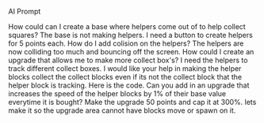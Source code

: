 AI Prompt

How could can I create a base where helpers come out of to help collect squares?
The base is not making helpers.
I need a button to create helpers for 5 points each.
How do I add colision on the helpers?
The helpers are now colliding too much and bouncing off the screen.
How could I create an upgrade that allows me to make more collect box's?
I need the helpers to track different collect boxes.
I would like your help in making the helper blocks collect the collect blocks even if its not the collect block that the helper block is tracking. Here is the code.
Can you add in an upgrade that increases the speed of the helper blocks by 1% of their base value everytime it is bought? Make the upgrade 50 points and cap it at 300%.
lets make it so the upgrade area cannot have blocks move or spawn on it.
